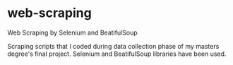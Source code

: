 # web-scraping
Web Scraping by Selenium and BeatifulSoup

Scraping scripts that I coded during data collection phase of my masters degree's final project. Selenium and BeatifulSoup libraries have been used.

